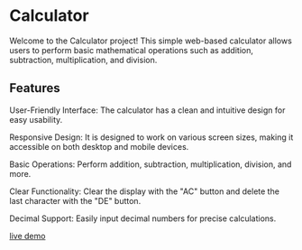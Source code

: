 # Calculator
Welcome to the Calculator project! This simple web-based calculator allows users to perform basic mathematical operations such as addition, subtraction, multiplication, and division.
## Features

User-Friendly Interface: The calculator has a clean and intuitive design for easy usability.

Responsive Design: It is designed to work on various screen sizes, making it accessible on both desktop and mobile devices.

Basic Operations: Perform addition, subtraction, multiplication, division, and more.

Clear Functionality: Clear the display with the "AC" button and delete the last character with the "DE" button.

Decimal Support: Easily input decimal numbers for precise calculations.


[live demo](https://uharika77.github.io/Calculator/)
